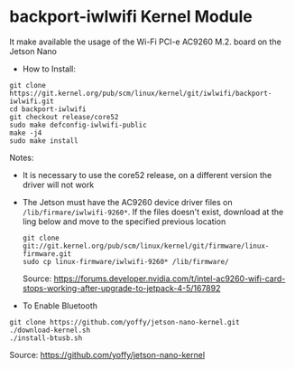 # backport-iwlwifi Kernel Module

It make available the usage of the Wi-Fi PCI-e AC9260 M.2. board on the Jetson Nano

* How to Install:
```
git clone https://git.kernel.org/pub/scm/linux/kernel/git/iwlwifi/backport-iwlwifi.git
cd backport-iwlwifi
git checkout release/core52
sudo make defconfig-iwlwifi-public
make -j4
sudo make install
```

Notes:
- It is necessary to use the core52 release, on a different version the driver will not work
- The Jetson must have the AC9260 device driver files on `/lib/firmare/iwlwifi-9260*`. If the files doesn't exist, download at the ling below and move to the specified previous location
  ```
  git clone git://git.kernel.org/pub/scm/linux/kernel/git/firmware/linux-firmware.git
  sudo cp linux-firmware/iwlwifi-9260* /lib/firmware/
  ```
  
  Source: https://forums.developer.nvidia.com/t/intel-ac9260-wifi-card-stops-working-after-upgrade-to-jetpack-4-5/167892

* To Enable Bluetooth
```
git clone https://github.com/yoffy/jetson-nano-kernel.git
./download-kernel.sh
./install-btusb.sh
```

Source: https://github.com/yoffy/jetson-nano-kernel
